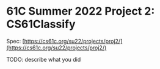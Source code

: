 # 61C Summer 2022 Project 2: CS61Classify

Spec: [https://cs61c.org/su22/projects/proj2/](https://cs61c.org/su22/projects/proj2/)

TODO: describe what you did
